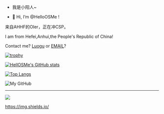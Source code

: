 + 我是小阳人~

- 👋 Hi, I’m @HelloOSMe !

来自AHHF的OIer，正在冲CSP。

I am from Hefei,Anhui,the People's Republic of China!

Contact me? [Luogu](https://www.luogu.com.cn/chat?uid=755022) or [EMAIL](1667882490@qq.com)?

[![trophy](https://github-profile-trophy.vercel.app/?username=HelloOSMe)](https://github.com/ryo-ma/github-profile-trophy)

[![HellOSMe's GitHub stats](https://github-readme-stats.vercel.app/api?username=HelloOSMe)](https://github.com/anuraghazra/github-readme-stats)

[![Top Langs](https://github-readme-stats.vercel.app/api/top-langs/?username=HelloOSMe)](https://github.com/anuraghazra/github-readme-stats)

![My GitHub](https://idage.rickyxrc.top/github/user?username=HelloOSMe)

--------

![](https://s3.bmp.ovh/imgs/2022/10/20/0e093f893d44300b.png)

https://img.shields.io/

<!---
HelloOSMe/HelloOSMe is a ✨ special ✨ repository because its `README.md` (this file) appears on your GitHub profile.
You can click the Preview link to take a look at your changes.
--->

